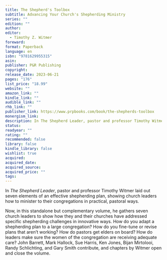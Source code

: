 ```yaml
---
title: The Shepherd's Toolbox
subtitle: Advancing Your Church's Shepherding Ministry
series: ""
edition: ""
author: 
editor:
  - Timothy Z. Witmer
foreward: 
format: Paperback
language: en
isbn: "9781629955315"
asin: 
publisher: P&R Publishing
copyright: 
release_date: 2023-06-21
pages: "176"
list_price: "18.99"
website: ""
amazon_link: ""
kindle_link: ""
audible_link: ""
rhb_link: ""
publisher_link: https://www.prpbooks.com/book/the-shepherds-toolbox
monergism_link: 
description: In The Shepherd Leader, pastor and professor Timothy Witmer laid out seven elements of an effective shepherding plan, showing church leaders how to minister to their congregations in practical, pastoral ways.
status: 
readyear: ""
rating: ""
recommended: false
library: false
kindle_library: false
wishlist: true
acquired: 
acquired_date: 
acquired_source: 
acquired_price: ""
tags:
---
```

In _The Shepherd Leader_, pastor and professor Timothy Witmer laid out seven elements of an effective shepherding plan, showing church leaders how to minister to their congregations in practical, pastoral ways.

Now, in this standalone but complementary volume, he gathers seven church leaders to show how they and their churches have addressed specific shepherding challenges in innovative ways. How do you adapt a shepherding plan to a large congregation? How do you fine-tune or revise plans that aren’t working? How do pastors get elders on board? How do leaders make sure the women of the congregation are receiving adequate care? John Barrett, Mark Hallock, Sue Harris, Ken Jones, Bijan Mirtolooi, Randy Schlichting, and Gary Smith contribute, and chapters by Witmer open and close the volume.